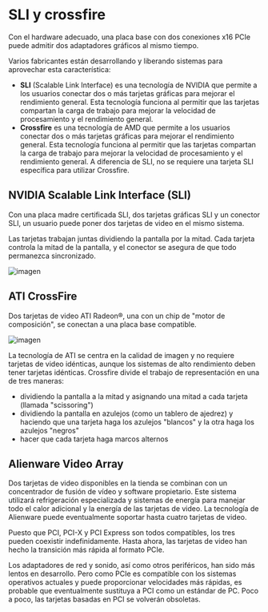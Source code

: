 # SLI y crossfire

Con el hardware adecuado, una placa base con dos conexiones x16 PCIe puede admitir dos adaptadores gráficos al mismo tiempo\.

Varios fabricantes están desarrollando y liberando sistemas para aprovechar esta característica:

- **SLI** (Scalable Link Interface) es una tecnología de NVIDIA que permite a los usuarios conectar dos o más tarjetas gráficas para mejorar el rendimiento general. Esta tecnología funciona al permitir que las tarjetas compartan la carga de trabajo para mejorar la velocidad de procesamiento y el rendimiento general.
- **Crossfire** es una tecnología de AMD que permite a los usuarios conectar dos o más tarjetas gráficas para mejorar el rendimiento general. Esta tecnología funciona al permitir que las tarjetas compartan la carga de trabajo para mejorar la velocidad de procesamiento y el rendimiento general. A diferencia de SLI, no se requiere una tarjeta SLI específica para utilizar Crossfire.

## NVIDIA Scalable Link Interface \(SLI\)

Con una placa madre certificada SLI, dos tarjetas gráficas SLI y un conector SLI, un usuario puede poner dos tarjetas de video en el mismo sistema\.

Las tarjetas trabajan juntas dividiendo la pantalla por la mitad\. Cada tarjeta controla la mitad de la pantalla, y el conector se asegura de que todo permanezca sincronizado\.

![imagen](2022-12-22-10-44-50.png)

## ATI CrossFire

Dos tarjetas de video ATI Radeon®, una con un chip de "motor de composición", se conectan a una placa base compatible\.

![imagen](2022-12-22-10-45-32.png)

La tecnología de ATI se centra en la calidad de imagen y no requiere tarjetas de video idénticas, aunque los sistemas de alto rendimiento deben tener tarjetas idénticas\. Crossfire divide el trabajo de representación en una de tres maneras:

- dividiendo la pantalla a la mitad y asignando una mitad a cada tarjeta \(llamada "scissoring"\)
- dividiendo la pantalla en azulejos \(como un tablero de ajedrez\) y haciendo que una tarjeta haga los azulejos "blancos" y la otra haga los azulejos "negros"
- hacer que cada tarjeta haga marcos alternos

## Alienware Video Array

Dos tarjetas de video disponibles en la tienda se combinan con un concentrador de fusión de vídeo y software propietario\. Este sistema utilizará refrigeración especializada y sistemas de energía para manejar todo el calor adicional y la energía de las tarjetas de video\. La tecnología de Alienware puede eventualmente soportar hasta cuatro tarjetas de video\.

Puesto que PCI, PCI\-X y PCI Express son todos compatibles, los tres pueden coexistir indefinidamente\. Hasta ahora, las tarjetas de video han hecho la transición más rápida al formato PCIe\.

Los adaptadores de red y sonido, así como otros periféricos, han sido más lentos en desarrollo\. Pero como PCIe es compatible con los sistemas operativos actuales y puede proporcionar velocidades más rápidas, es probable que eventualmente sustituya a PCI como un estándar de PC\. Poco a poco, las tarjetas basadas en PCI se volverán obsoletas\.

